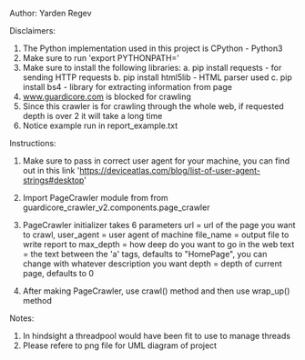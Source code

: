 Author: Yarden Regev

Disclaimers:
1. The Python implementation used in this project is CPython - Python3
2. Make sure to run 'export PYTHONPATH=<parent directory of guardicore_crawler>'
3. Make sure to install the following libraries:
   a. pip install requests - for sending HTTP requests
   b. pip install html5lib - HTML parser used
   c. pip install bs4      - library for extracting information from page
4. www.guardicore.com is blocked for crawling
5. Since this crawler is for crawling through the whole web,
   if requested depth is over 2 it will take a long time
6. Notice example run in report_example.txt

Instructions:
1. Make sure to pass in correct user agent for your machine, you can find out 
   in this link 'https://deviceatlas.com/blog/list-of-user-agent-strings#desktop'

2. Import PageCrawler module from from guardicore_crawler_v2.components.page_crawler

3. PageCrawler initializer takes 6 parameters
      url = url of the page you want to crawl,
      user_agent = user agent of machine
      file_name = output file to write report to
      max_depth = how deep do you want to go in the web
      text = the text between the 'a' tags, defaults to "HomePage",
             you can change with whatever description you want
      depth = depth of current page, defaults to 0

4. After making PageCrawler, use crawl() method and then use wrap_up() method

Notes:
1. In hindsight a threadpool would have been fit to use to manage threads
2. Please refere to png file for UML diagram of project